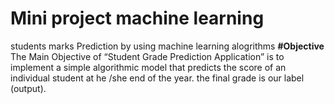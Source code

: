 # Mini project machine learning
students marks Prediction by using machine learning alogrithms
**#Objective**
The Main Objective of “Student Grade Prediction Application” is to implement a simple algorithmic model that predicts the score of an individual student at he /she end of the year. the final grade is our label (output).

